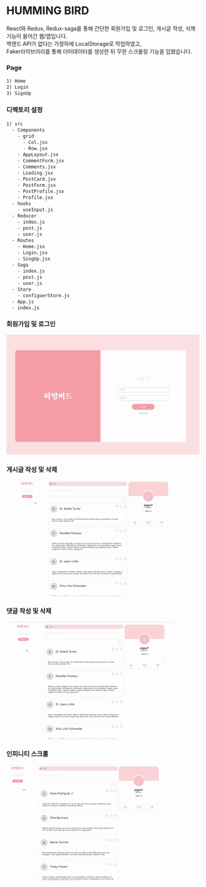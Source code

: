 # HUMMING BIRD

React와 Redux, Redux-saga를 통해 간단한 회원가입 및 로그인, 게시글 작성, 삭제 기능이 들어간 웹/앱입니다.
<br />
백엔드 API가 없다는 가정하에 LocalStorage로 작업하였고,
<br />
Faker라이브러리를 통해 더미데이터를 생성한 뒤 무한 스크롤링 기능을 입혔습니다.


### Page
```
1) Home
2) Login
3) SignUp
```

### 디렉토리 설정
```
1) src
  - Components
    - grid
      - Col.jsx
      - Row.jsx
    - AppLayout.jsx
    - CommentForm.jsx
    - Comments.jsx
    - Loading.jsx
    - PostCard.jsx
    - PostForm.jsx
    - PostProfile.jsx
    - Profile.jsx
  - hooks
    - useInput.js
  - Reducer
    - index.js
    - post.js
    - user.js
  - Routes
    - Home.jsx
    - Login.jsx
    - SingUp.jsx
  - Saga
    - index.js
    - post.js
    - user.js
  - Store
    - configuerStore.js
  - App.js
  - index.js
```

### 회원가입 및 로그인
<img src="https://raw.githubusercontent.com/tauche-t/Portfolio/main/img/login.gif" />

### 게시글 작성 및 삭제
<img src="https://raw.githubusercontent.com/tauche-t/Portfolio/main/img/post.gif" />

### 댓글 작성 및 삭제
<img src="https://raw.githubusercontent.com/tauche-t/Portfolio/main/img/comment.gif" />

### 인피니티 스크롤
<img src="https://raw.githubusercontent.com/tauche-t/Portfolio/main/img/scroll.gif" />
